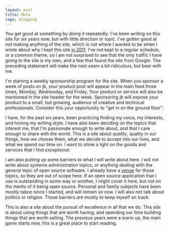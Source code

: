 ```yaml
---
layout: post
title: Meta
tags: blogging 
---
```


You get good at something by doing it repeatedly. I've been writing on this site for six years now, but with little direction or topic. I've gotten good at *not* making anything of the site, which is not where I wanted to be when I wrote about why I kept this site [in 2011][1]. I've not kept to a regular schedule, or a common theme, so I am not surprised to see that the only traffic I have going to the site is my own, and a few that found the site from Google. The preceding statement will make the next seem a bit ridiculous, but bear with me. 

I'm starting a weekly sponsorship program for the site. When you sponsor a week of posts on jb, your product post will appear in the main feed three times, Monday, Wednesday, and Friday. Your product or service will also be mentioned in the site header for the week. Sponsoring jb will expose your product to a small, but growing, audience of creative and technical professionals. Consider this your opportunity to "get in on the ground floor". 

I have, for the past six years, been practicing finding my voice, my interests, and honing my writing style. I have also been deciding on the topics that interest me, that I'm passionate enough to write about, and that I care enough to share with the world. This is a site about *quality*, quality in our things, how we choose them, what we decide to accept into our lives, and what we spend our time on. I want to shine a light on the goods and services that I find *exceptional*. 

I am also putting up some barriers to what I will write about here. I will not write about systems administration topics, or anything dealing with the general topic of open source software. I already have a [venue][2] for those topics, so they are out of scope here. If an open source application that I use is outstanding in some way or another, I might cover it here, but not on the merits of it being open source. Personal and family subjects have been mostly taboo since I started, and will remain so now. I will also not talk about politics or religion. These barriers are mostly to keep myself on track. 

This is also a site about the pursuit of excellence in all that we do. This site is about using things that are worth having, and spending our time building things that are worth selling. The previous years were a warm up, the main game starts now, this is a great place to start reading.


[1]: http://jonathanbuys.net/08-21-2011/Writing_Online.html
[2]: http://ostatic.com
